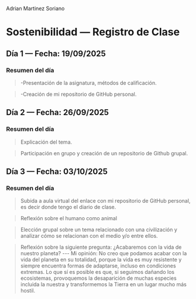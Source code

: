Adrian Martinez Soriano
# Sostenibilidad — Registro de Clase 


## Día 1 — Fecha: 19/09/2025


### Resumen del día

> -Presentación de la asignatura, métodos de calificación.

> -Creación de mi repositorio de GitHub personal.

## Día 2 — Fecha: 26/09/2025

### Resumen del día

> Explicación del tema.

> Participación en grupo y creación de un repositorio de Github grupal.


## Día 3 — Fecha: 03/10/2025

### Resumen del día

> Subida a aula virtual del enlace con mi repositorio de GitHub personal, es decir donde tengo el diario de clase.

> Reflexión sobre el humano como animal

> Elección grupal sobre un tema relacionado con una civilización y analizar cómo se relacionan con el medio y/o entre ellos.

> Reflexión sobre la siguiente pregunta: ¿Acabaremos con la vida de nuestro planeta?
--- Mi opinión: No creo que podamos acabar con la vida del planeta en su totalidad, porque la vida es muy resistente y siempre encuentra formas de adaptarse, incluso en condiciones extremas. Lo que sí es posible es que, si seguimos dañando los ecosistemas, provoquemos la desaparición de muchas especies incluida la nuestra y transformemos la Tierra en un lugar mucho más hostil. 


